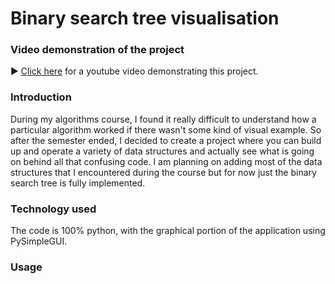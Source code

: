 # Binary search tree visualisation

### Video demonstration of the project
:arrow_forward: [Click here](https://youtu.be/4NY5_4LswyQ) for a youtube video demonstrating this project.

### Introduction
During my algorithms course, I found it really difficult to understand how a particular algorithm worked if there wasn't some kind of visual example. So after the semester ended, I decided to create a project where you can build up and operate a variety of data structures and actually see what is going on behind all that confusing code. I am planning on adding most of the data structures that I encountered during the course but for now just the binary search tree is fully implemented.

### Technology used
The code is 100% python, with the graphical portion of the application using PySimpleGUI.

### Usage
